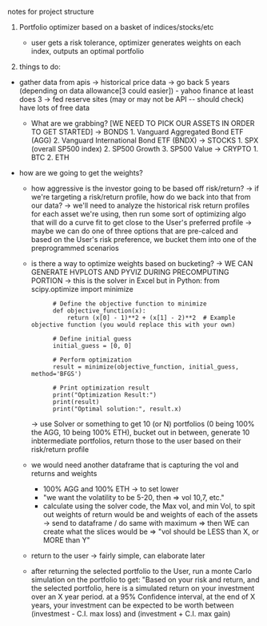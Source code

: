 notes for project structure
1. Portfolio optimizer based on a basket of indices/stocks/etc
    - user gets a risk tolerance, optimizer generates weights on each index, outputs an optimal portfolio

2. things to do:
- gather data from apis
        -> historical price data
        -> go back 5 years (depending on data allowance[3 could easier])
            - yahoo finance at least does 3
        -> fed reserve sites (may or may not be API -- should check) have lots of free data
    - What are we grabbing?
    [WE NEED TO PICK OUR ASSETS IN ORDER TO GET STARTED]
        -> BONDS
            1. Vanguard Aggregated Bond ETF (AGG)
            2. Vanguard International Bond ETF (BNDX)
        -> STOCKS
            1. SPX (overall SP500 index)
            2. SP500 Growth
            3. SP500 Value
        -> CRYPTO
            1. BTC
            2. ETH

- how are we going to get the weights?
    - how aggressive is the investor going to be based off risk/return?
        -> if we're targeting a risk/return profile, how do we back into that from our data?
        -> we'll need to analyze the historical risk return profiles for each asset we're using, then run some sort of optimizing algo that will do a curve fit to get close to the User's preferred profile
        -> maybe we can do one of three options that are pre-calced and based on the User's risk preference, we bucket them into one of the preprogrammed scenarios
    - is there a way to optimize weights based on bucketing? 
        -> WE CAN GENERATE HVPLOTS AND PYVIZ DURING PRECOMPUTING PORTION
        -> this is the solver in Excel but in Python: 
                from scipy.optimize import minimize

                # Define the objective function to minimize
                def objective_function(x):
                    return (x[0] - 1)**2 + (x[1] - 2)**2  # Example objective function (you would replace this with your own)

                # Define initial guess
                initial_guess = [0, 0]

                # Perform optimization
                result = minimize(objective_function, initial_guess, method='BFGS')

                # Print optimization result
                print("Optimization Result:")
                print(result)
                print("Optimal solution:", result.x)
        -> use Solver or something to get 10 (or N) portfolios (0 being 100% the AGG, 10 being 100% ETH), bucket out in between, generate 10 inbtermediate portfolios, return those to the user based on their risk/return profile
    
    - we would need another dataframe that is capturing the vol and returns and weights
        - 100% AGG and 100% ETH -> to set lower 
        - "we want the volatility to be 5-20, then => vol 10,7, etc."
        - calculate using the solver code, the Max vol, and min Vol, to spit out weights of return would be and weights of each of the assets -> send to dataframe / do same with maximum => then WE can create what the slices would be => "vol should be LESS than X, or MORE than Y"
    
    - return to the user -> fairly simple, can elaborate later

    - after returning the selected portfolio to the User, run a monte Carlo simulation on the portfolio to get: "Based on your risk and return, and the selected portfolio, here is a simulated return on your investment over an X year period. at a 95% Confidence interval, at the end of X years, your investment can be expected to be worth between (investmest - C.I. max loss) and (investment + C.I. max gain)

